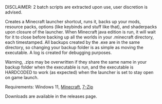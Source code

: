 DISCLAIMER: 2 batch scripts are extracted upon use, user discretion is advised.

Creates a Minecraft launcher shortcut, runs it, backs up your mods, resource packs, options (like keybinds and stuff like that), and shaderpacks upon closure of the launcher. When Minecraft java edition is run, it will wait for it to close before backing up all the worlds in your .minecraft directory, each timestamped. All backups created by the .exe are in the same directory, so changing your backup folder is as simple as moving the executable. A log is created for debugging purposes.

Warning, .zips may be overwritten if they share the same name in your backup folder when the executable is run, and the executable is HARDCODED to work (as expected) when the launcher is set to stay open on game launch.

Requirements:
Windows 11, [Minecraft](https://www.minecraft.net/), [7-Zip](https://www.7-zip.org/)

Downloads are available in the releases page.
